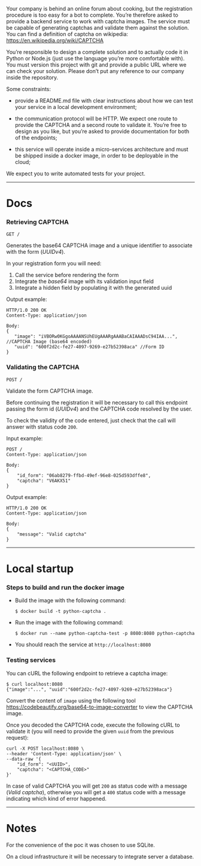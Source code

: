 Your company is behind an online forum about cooking, but the registration procedure is too easy for a bot to complete. You’re therefore asked to provide a backend service to work with captcha images. The service must be capable of generating captchas and validate them against the solution. You can find a definition of captcha on wikipedia: https://en.wikipedia.org/wiki/CAPTCHA

You’re responsible to design a complete solution and to actually code it in Python or Node.js (just use the language you’re more comfortable with). You must version this project with git and provide a public URL where we can check your solution. Please don’t put any reference to our company inside the repository.

Some constraints:

- provide a README.md file with clear instructions about how we can test your service in a local development environment;

- the communication protocol will be HTTP. We expect one route to provide the CAPTCHA and a second route to validate it. You’re free to design as you like, but you’re asked to provide documentation for both of the endpoints;

- this service will operate inside a micro-services architecture and must be shipped inside a docker image, in order to be deployable in the cloud;

We expect you to write automated tests for your project.

---
# Docs

### Retrieving CAPTCHA
```
GET /
```
Generates the base64 CAPTCHA image and a unique identifier to associate with the form (_UUIDv4_).

In your registration form you will need:
1. Call the service before rendering the form
2. Integrate the _base64_ image with its validation input field
3. Integrate a hidden field by populating it with the generated uuid

Output example:
```
HTTP/1.0 200 OK
Content-Type: application/json

Body:
{
   "image": "iVBORw0KGgoAAAANSUhEUgAAARgAAABaCAIAAADsC94IAA...", //CAPTCHA Image (base64 encoded)
   "uuid": "600f2d2c-fe27-4097-9269-e27b52398aca" //Form ID
}
```
### Validating the CAPTCHA
`POST /`

Validate the form CAPTCHA image.

Before continuing the registration it will be necessary to call this endpoint passing the form id (_UUIDv4_) and the CAPTCHA code resolved by the user.

To check the validity of the code entered, just check that the call will answer with status code `200`.

Input example:
```
POST /
Content-Type: application/json

Body:
{
    "id_form": "06ab8279-ffbd-49ef-96e8-025d593dffe8",
    "captcha": "V6AKX51"
}
```

Output example:
```
HTTP/1.0 200 OK
Content-Type: application/json

Body:
{
    "message": "Valid captcha"
}
```

---
# Local startup

### Steps to build and run the docker image
- Build the image with the following command:
    ```
    $ docker build -t python-captcha .
    ```

- Run the image with the following command:
    ```
    $ docker run --name python-captcha-test -p 8080:8080 python-captcha
    ```

- You should reach the service at `http://localhost:8080` 

### Testing services

You can cURL the following endpoint to retrieve a captcha image:

```
$ curl localhost:8080
{"image":"...", "uuid":"600f2d2c-fe27-4097-9269-e27b52398aca"}
```

Convert the content of `image` using the following tool
https://codebeautify.org/base64-to-image-converter to view the CAPTCHA image.

Once you decoded the CAPTCHA code, execute the following cURL to validate it (you will need to provide the given `uuid` from the previous request):

```
curl -X POST localhost:8080 \
--header 'Content-Type: application/json' \
--data-raw '{
    "id_form": "<UUID>",
    "captcha": "<CAPTCHA_CODE>"
}'
```

In case of valid CAPTCHA you will get `200` as status code with a message (_Valid captcha_), otherwise you will get a `400` status code with a message indicating which kind of error happened.

---
# Notes
For the convenience of the poc it was chosen to use SQLite.

On a cloud infrastructure it will be necessary to integrate server a database.